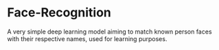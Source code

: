 # Face-Recognition
A very simple deep learning model aiming to match known person faces with their respective names, used for learning purposes.
